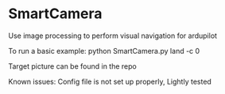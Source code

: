 SmartCamera
===========

Use image processing to perform visual navigation for ardupilot

To run a basic example:
python SmartCamera.py land -c 0

Target picture can be found in the repo

Known issues:
Config file is not set up properly,
Lightly tested

